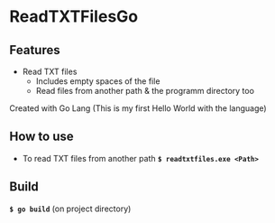 # ReadTXTFilesGo

## Features 

* Read TXT files
    *  Includes empty spaces of the file
    *  Read files from another path & the programm directory too

Created with Go Lang (This is my first Hello World with the language)

## How to use

* To read TXT files from another path **```$ readtxtfiles.exe <Path>```**

## Build

**```$ go build```** (on project directory)
